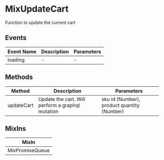 # MixUpdateCart

Function to update the current cart

## Events

<!-- @vuese:MixUpdateCart:events:start -->
|Event Name|Description|Parameters|
|---|---|---|
|loading|-|-|

<!-- @vuese:MixUpdateCart:events:end -->


## Methods

<!-- @vuese:MixUpdateCart:methods:start -->
|Method|Description|Parameters|
|---|---|---|
|updateCart|Update the cart. Will perform a graphql mutation|sku id (Number), product quantity (Number)|

<!-- @vuese:MixUpdateCart:methods:end -->


## MixIns

<!-- @vuese:MixUpdateCart:mixIns:start -->
|MixIn|
|---|
|MixPromiseQueue|

<!-- @vuese:MixUpdateCart:mixIns:end -->


